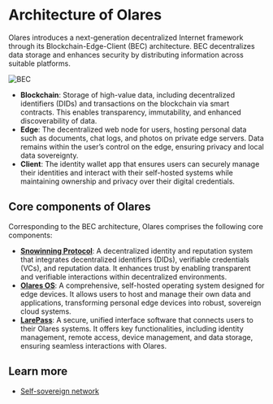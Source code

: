 # Architecture of Olares

Olares introduces a next-generation decentralized Internet framework through its Blockchain-Edge-Client (BEC) architecture. BEC decentralizes data storage and enhances security by distributing information across suitable platforms.

![BEC](/images/overview/snowinning/network-topology.jpeg)

- **Blockchain**: Storage of high-value data, including decentralized identifiers (DIDs) and transactions on the blockchain via smart contracts. This enables transparency, immutability, and enhanced discoverability of data.
- **Edge**: The decentralized web node for users, hosting personal data such as documents, chat logs, and photos on private edge servers. Data remains within the user’s control on the edge, ensuring privacy and local data sovereignty.
- **Client**: The identity wallet app that ensures users can securely manage their identities and interact with their self-hosted systems while maintaining ownership and privacy over their digital credentials.

## Core components of Olares

Corresponding to the BEC architecture, Olares comprises the following core components:

- [**Snowinning Protocol**](https://docs.snowinning.com/protocol/overview.html): A decentralized identity and reputation system that integrates decentralized identifiers (DIDs), verifiable credentials (VCs), and reputation data. It enhances trust by enabling transparent and verifiable interactions within decentralized environments.
- [**Olares OS**](https://github.com/beclab/Olares): A comprehensive, self-hosted operating system designed for edge devices. It allows users to host and manage their own data and applications, transforming personal edge devices into robust, sovereign cloud systems.
- [**LarePass**](https://olares.xyz/larepass): A secure, unified interface software that connects users to their Olares systems. It offers key functionalities, including identity management, remote access, device management, and data storage, ensuring seamless interactions with Olares.

## Learn more

- [Self-sovereign network](https://docs.snowinning.com/protocol/network.html)